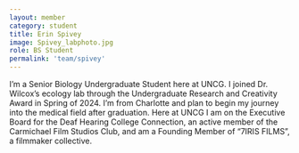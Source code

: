 ```yaml
---
layout: member
category: student
title: Erin Spivey
image: Spivey_labphoto.jpg
role: BS Student
permalink: 'team/spivey'
---
```


I’m a Senior Biology Undergraduate Student here at UNCG. I joined Dr. Wilcox’s ecology lab through the Undergraduate Research and Creativity Award in Spring of 2024. I’m from Charlotte and plan to begin my journey into the medical field after graduation. Here at UNCG I am on the Executive Board for the Deaf Hearing College Connection, an active member of the Carmichael Film Studios Club, and am a Founding Member of “7IRIS FILMS”, a filmmaker collective.  

